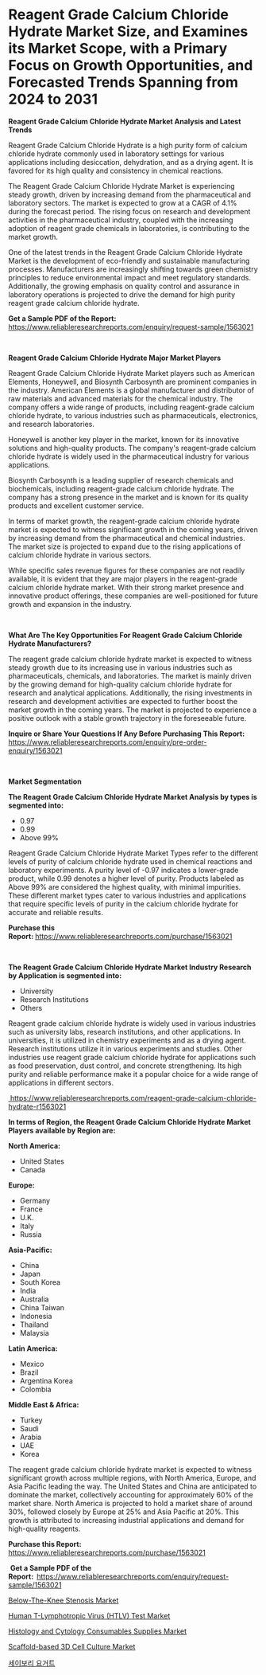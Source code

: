 <p><h1>Reagent Grade Calcium Chloride Hydrate Market Size, and Examines its Market Scope, with a Primary Focus on Growth Opportunities, and Forecasted Trends Spanning from 2024 to 2031</h1></p><p><strong>Reagent Grade Calcium Chloride Hydrate Market Analysis and Latest Trends</strong></p>
<p><p>Reagent Grade Calcium Chloride Hydrate is a high purity form of calcium chloride hydrate commonly used in laboratory settings for various applications including desiccation, dehydration, and as a drying agent. It is favored for its high quality and consistency in chemical reactions.</p><p>The Reagent Grade Calcium Chloride Hydrate Market is experiencing steady growth, driven by increasing demand from the pharmaceutical and laboratory sectors. The market is expected to grow at a CAGR of 4.1% during the forecast period. The rising focus on research and development activities in the pharmaceutical industry, coupled with the increasing adoption of reagent grade chemicals in laboratories, is contributing to the market growth.</p><p>One of the latest trends in the Reagent Grade Calcium Chloride Hydrate Market is the development of eco-friendly and sustainable manufacturing processes. Manufacturers are increasingly shifting towards green chemistry principles to reduce environmental impact and meet regulatory standards. Additionally, the growing emphasis on quality control and assurance in laboratory operations is projected to drive the demand for high purity reagent grade calcium chloride hydrate.</p></p>
<p><strong>Get a Sample PDF of the Report:&nbsp;</strong> <a href="https://www.reliableresearchreports.com/enquiry/request-sample/1563021">https://www.reliableresearchreports.com/enquiry/request-sample/1563021</a></p>
<p>&nbsp;</p>
<p><strong>Reagent Grade Calcium Chloride Hydrate Major Market Players</strong></p>
<p><p>Reagent Grade Calcium Chloride Hydrate Market players such as American Elements, Honeywell, and Biosynth Carbosynth are prominent companies in the industry. American Elements is a global manufacturer and distributor of raw materials and advanced materials for the chemical industry. The company offers a wide range of products, including reagent-grade calcium chloride hydrate, to various industries such as pharmaceuticals, electronics, and research laboratories.</p><p>Honeywell is another key player in the market, known for its innovative solutions and high-quality products. The company's reagent-grade calcium chloride hydrate is widely used in the pharmaceutical industry for various applications.</p><p>Biosynth Carbosynth is a leading supplier of research chemicals and biochemicals, including reagent-grade calcium chloride hydrate. The company has a strong presence in the market and is known for its quality products and excellent customer service.</p><p>In terms of market growth, the reagent-grade calcium chloride hydrate market is expected to witness significant growth in the coming years, driven by increasing demand from the pharmaceutical and chemical industries. The market size is projected to expand due to the rising applications of calcium chloride hydrate in various sectors.</p><p>While specific sales revenue figures for these companies are not readily available, it is evident that they are major players in the reagent-grade calcium chloride hydrate market. With their strong market presence and innovative product offerings, these companies are well-positioned for future growth and expansion in the industry.</p></p>
<p>&nbsp;</p>
<p><strong>What Are The Key Opportunities For Reagent Grade Calcium Chloride Hydrate Manufacturers?</strong></p>
<p><p>The reagent grade calcium chloride hydrate market is expected to witness steady growth due to its increasing use in various industries such as pharmaceuticals, chemicals, and laboratories. The market is mainly driven by the growing demand for high-quality calcium chloride hydrate for research and analytical applications. Additionally, the rising investments in research and development activities are expected to further boost the market growth in the coming years. The market is projected to experience a positive outlook with a stable growth trajectory in the foreseeable future.</p></p>
<p><strong>Inquire or Share Your Questions If Any Before Purchasing This Report:</strong> <a href="https://www.reliableresearchreports.com/enquiry/pre-order-enquiry/1563021">https://www.reliableresearchreports.com/enquiry/pre-order-enquiry/1563021</a></p>
<p>&nbsp;</p>
<p><strong>Market Segmentation</strong></p>
<p><strong>The Reagent Grade Calcium Chloride Hydrate Market Analysis by types is segmented into:</strong></p>
<p><ul><li>0.97</li><li>0.99</li><li>Above 99%</li></ul></p>
<p><p>Reagent Grade Calcium Chloride Hydrate Market Types refer to the different levels of purity of calcium chloride hydrate used in chemical reactions and laboratory experiments. A purity level of -0.97 indicates a lower-grade product, while 0.99 denotes a higher level of purity. Products labeled as Above 99% are considered the highest quality, with minimal impurities. These different market types cater to various industries and applications that require specific levels of purity in the calcium chloride hydrate for accurate and reliable results.</p></p>
<p><strong>Purchase this Report:&nbsp;</strong><a href="https://www.reliableresearchreports.com/purchase/1563021">https://www.reliableresearchreports.com/purchase/1563021</a></p>
<p>&nbsp;</p>
<p><strong>The Reagent Grade Calcium Chloride Hydrate Market Industry Research by Application is segmented into:</strong></p>
<p><ul><li>University</li><li>Research Institutions</li><li>Others</li></ul></p>
<p><p>Reagent grade calcium chloride hydrate is widely used in various industries such as university labs, research institutions, and other applications. In universities, it is utilized in chemistry experiments and as a drying agent. Research institutions utilize it in various experiments and studies. Other industries use reagent grade calcium chloride hydrate for applications such as food preservation, dust control, and concrete strengthening. Its high purity and reliable performance make it a popular choice for a wide range of applications in different sectors.</p></p>
<p><a href="https://www.reliableresearchreports.com/reagent-grade-calcium-chloride-hydrate-r1563021">&nbsp;https://www.reliableresearchreports.com/reagent-grade-calcium-chloride-hydrate-r1563021</a></p>
<p><strong>In terms of Region, the Reagent Grade Calcium Chloride Hydrate Market Players available by Region are:</strong></p>
<p>
    <p> <strong> North America: </strong>
        <ul>
            <li>United States</li>
            <li>Canada</li>
        </ul>
        </p> 
    <p> <strong> Europe: </strong>
        <ul>
            <li>Germany</li>
            <li>France</li>
            <li>U.K.</li>
            <li>Italy</li>
            <li>Russia</li>
        </ul>
        </p> 
    <p> <strong> Asia-Pacific: </strong>
        <ul>
            <li>China</li>
            <li>Japan</li>
            <li>South Korea</li>
            <li>India</li>
            <li>Australia</li>
            <li>China Taiwan</li>
            <li>Indonesia</li>
            <li>Thailand</li>
            <li>Malaysia</li>
        </ul>
        </p> 
    <p> <strong> Latin America: </strong>
        <ul>
            <li>Mexico</li>
            <li>Brazil</li>
            <li>Argentina Korea</li>
            <li>Colombia</li>
        </ul>
        </p> 
    <p> <strong> Middle East & Africa: </strong>
        <ul>
            <li>Turkey</li>
            <li>Saudi</li>
            <li>Arabia</li>
            <li>UAE</li>
            <li>Korea</li>
        </ul>
    </p>
    </p>
<p><p>The reagent grade calcium chloride hydrate market is expected to witness significant growth across multiple regions, with North America, Europe, and Asia Pacific leading the way. The United States and China are anticipated to dominate the market, collectively accounting for approximately 60% of the market share. North America is projected to hold a market share of around 30%, followed closely by Europe at 25% and Asia Pacific at 20%. This growth is attributed to increasing industrial applications and demand for high-quality reagents.</p></p>
<p><strong>Purchase this Report: </strong><a href="https://www.reliableresearchreports.com/purchase/1563021">https://www.reliableresearchreports.com/purchase/1563021</a></p>
<p>&nbsp;<strong>Get a Sample PDF of the Report:&nbsp;&nbsp;</strong><a href="https://www.reliableresearchreports.com/enquiry/request-sample/1563021">https://www.reliableresearchreports.com/enquiry/request-sample/1563021</a></p>
<p><strong></strong></p>
<p><p><a href="https://github.com/carlLane655/Market-Research-Report-List-1/blob/main/below-the-knee-stenosis-market.md">Below-The-Knee Stenosis Market</a></p><p><a href="https://github.com/BriaAbshire/Market-Research-Report-List-1/blob/main/human-t-lymphotropic-virus-htlv-test-market.md">Human T-Lymphotropic Virus (HTLV) Test Market</a></p><p><a href="https://github.com/Christopherorp895/Market-Research-Report-List-1/blob/main/histology-and-cytology-consumables-supplies-market.md">Histology and Cytology Consumables Supplies Market</a></p><p><a href="https://github.com/joanneharris67856/Market-Research-Report-List-1/blob/main/scaffold-based-3d-cell-culture-market.md">Scaffold-based 3D Cell Culture Market</a></p><p><a href="https://github.com/LoganRew1964/Market-Research-Report-List-2/blob/main/181193075909.md">세이보리 요거트</a></p></p>